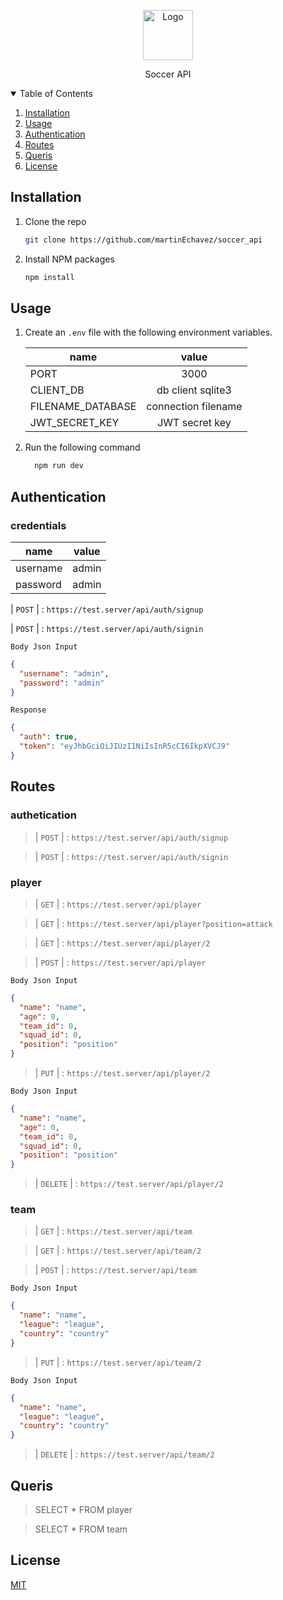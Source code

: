 <!-- PROJECT LOGO -->

<p align="center">
   <p align="center">
    <img src="https://www.gifsanimados.org/data/media/165/futbol-americano-y-futbol-imagen-animada-0093.gif" alt="Logo" width="80" height="80">
  </p>
   
  <p align="center">
    Soccer API
  </p>
</p>

<!-- TABLE OF CONTENTS -->
<details open="open">
  <summary>Table of Contents</summary>
  <ol>
    <li><a href="#installation">Installation</a></li>
    <li><a href="#usage">Usage</a></li>
    <li><a href="#authentication">Authentication</a></li>
    <li><a href="#routes">Routes</a></li>
    <li><a href="#queris">Queris</a></li>
    <li><a href="#license">License</a></li>
  </ol>
</details>

## Installation

1. Clone the repo

   ```sh
   git clone https://github.com/martinEchavez/soccer_api
   ```

2. Install NPM packages

   ```bash
   npm install
   ```

## Usage

1. Create an `.env` file with the following environment variables.

   | name              |        value        |
   | ----------------- | :-----------------: |
   | PORT              |        3000         |
   | CLIENT_DB         |  db client sqlite3  |
   | FILENAME_DATABASE | connection filename |
   | JWT_SECRET_KEY    |   JWT secret key    |

2. Run the following command

   ```bash
     npm run dev
   ```

## Authentication

### credentials

| name     | value |
| -------- | :---: |
| username | admin |
| password | admin |

| `POST` | : `https://test.server/api/auth/signup`

| `POST` | : `https://test.server/api/auth/signin`

`Body Json Input`

```json
{
  "username": "admin",
  "password": "admin"
}
```

`Response`

```json
{
  "auth": true,
  "token": "eyJhbGciOiJIUzI1NiIsInR5cCI6IkpXVCJ9"
}
```

## Routes

### authetication

> | `POST` | : `https://test.server/api/auth/signup`

> | `POST` | : `https://test.server/api/auth/signin`

### player

> | `GET` | : `https://test.server/api/player`

> | `GET` | : `https://test.server/api/player?position=attack`

> | `GET` | : `https://test.server/api/player/2`

> | `POST` | : `https://test.server/api/player`

`Body Json Input`

```json
{
  "name": "name",
  "age": 0,
  "team_id": 0,
  "squad_id": 0,
  "position": "position"
}
```

> | `PUT` | : `https://test.server/api/player/2`

`Body Json Input`

```json
{
  "name": "name",
  "age": 0,
  "team_id": 0,
  "squad_id": 0,
  "position": "position"
}
```

> | `DELETE` | : `https://test.server/api/player/2`

### team

> | `GET` | : `https://test.server/api/team`

> | `GET` | : `https://test.server/api/team/2`

> | `POST` | : `https://test.server/api/team`

`Body Json Input`

```json
{
  "name": "name",
  "league": "league",
  "country": "country"
}
```

> | `PUT` | : `https://test.server/api/team/2`

`Body Json Input`

```json
{
  "name": "name",
  "league": "league",
  "country": "country"
}
```

> | `DELETE` | : `https://test.server/api/team/2`

## Queris

> SELECT \* FROM player

> SELECT \* FROM team

## License

[MIT](https://choosealicense.com/licenses/mit/)
